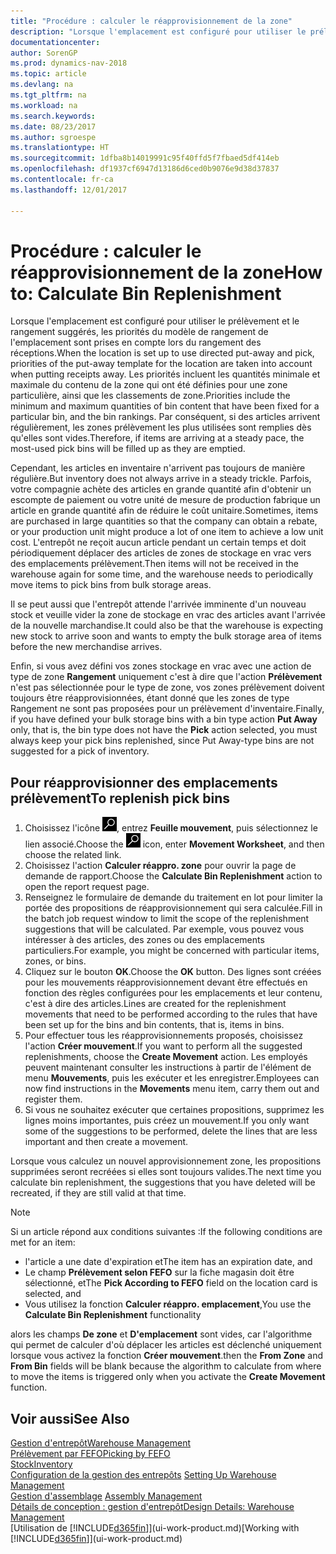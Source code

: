 ```yaml
---
title: "Procédure : calculer le réapprovisionnement de la zone"
description: "Lorsque l'emplacement est configuré pour utiliser le prélèvement et le rangement suggérés, les priorités du modèle de rangement de l'emplacement sont prises en compte lors du rangement des réceptions."
documentationcenter: 
author: SorenGP
ms.prod: dynamics-nav-2018
ms.topic: article
ms.devlang: na
ms.tgt_pltfrm: na
ms.workload: na
ms.search.keywords: 
ms.date: 08/23/2017
ms.author: sgroespe
ms.translationtype: HT
ms.sourcegitcommit: 1dfba8b14019991c95f40ffd5f7fbaed5df414eb
ms.openlocfilehash: df1937cf6947d13186d6ced0b9076e9d38d37837
ms.contentlocale: fr-ca
ms.lasthandoff: 12/01/2017

---
```

# <a name="how-to-calculate-bin-replenishment"></a><span data-ttu-id="22697-103">Procédure : calculer le réapprovisionnement de la zone</span><span class="sxs-lookup"><span data-stu-id="22697-103">How to: Calculate Bin Replenishment</span></span>
<span data-ttu-id="22697-104">Lorsque l'emplacement est configuré pour utiliser le prélèvement et le rangement suggérés, les priorités du modèle de rangement de l'emplacement sont prises en compte lors du rangement des réceptions.</span><span class="sxs-lookup"><span data-stu-id="22697-104">When the location is set up to use directed put-away and pick, priorities of the put-away template for the location are taken into account when putting receipts away.</span></span> <span data-ttu-id="22697-105">Les priorités incluent les quantités minimale et maximale du contenu de la zone qui ont été définies pour une zone particulière, ainsi que les classements de zone.</span><span class="sxs-lookup"><span data-stu-id="22697-105">Priorities include the minimum and maximum quantities of bin content that have been fixed for a particular bin, and the bin rankings.</span></span> <span data-ttu-id="22697-106">Par conséquent, si des articles arrivent régulièrement, les zones prélèvement les plus utilisées sont remplies dès qu'elles sont vides.</span><span class="sxs-lookup"><span data-stu-id="22697-106">Therefore, if items are arriving at a steady pace, the most-used pick bins will be filled up as they are emptied.</span></span>  

<span data-ttu-id="22697-107">Cependant, les articles en inventaire n'arrivent pas toujours de manière régulière.</span><span class="sxs-lookup"><span data-stu-id="22697-107">But inventory does not always arrive in a steady trickle.</span></span> <span data-ttu-id="22697-108">Parfois, votre compagnie achète des articles en grande quantité afin d'obtenir un escompte de paiement ou votre unité de mesure de production fabrique un article en grande quantité afin de réduire le coût unitaire.</span><span class="sxs-lookup"><span data-stu-id="22697-108">Sometimes, items are purchased in large quantities so that the company can obtain a rebate, or your production unit might produce a lot of one item to achieve a low unit cost.</span></span> <span data-ttu-id="22697-109">L'entrepôt ne reçoit aucun article pendant un certain temps et doit périodiquement déplacer des articles de zones de stockage en vrac vers des emplacements prélèvement.</span><span class="sxs-lookup"><span data-stu-id="22697-109">Then items will not be received in the warehouse again for some time, and the warehouse needs to periodically move items to pick bins from bulk storage areas.</span></span>  

<span data-ttu-id="22697-110">Il se peut aussi que l'entrepôt attende l'arrivée imminente d'un nouveau stock et veuille vider la zone de stockage en vrac des articles avant l'arrivée de la nouvelle marchandise.</span><span class="sxs-lookup"><span data-stu-id="22697-110">It could also be that the warehouse is expecting new stock to arrive soon and wants to empty the bulk storage area of items before the new merchandise arrives.</span></span>  

<span data-ttu-id="22697-111">Enfin, si vous avez défini vos zones stockage en vrac avec une action de type de zone **Rangement** uniquement c'est à dire que l'action **Prélèvement** n'est pas sélectionnée pour le type de zone, vos zones prélèvement doivent toujours être réapprovisionnées, étant donné que les zones de type Rangement ne sont pas proposées pour un prélèvement d'inventaire.</span><span class="sxs-lookup"><span data-stu-id="22697-111">Finally, if you have defined your bulk storage bins with a bin type action **Put Away** only, that is, the bin type does not have the **Pick** action selected, you must always keep your pick bins replenished, since Put Away-type bins are not suggested for a pick of inventory.</span></span>  

## <a name="to-replenish-pick-bins"></a><span data-ttu-id="22697-112">Pour réapprovisionner des emplacements prélèvement</span><span class="sxs-lookup"><span data-stu-id="22697-112">To replenish pick bins</span></span>  
1.  <span data-ttu-id="22697-113">Choisissez l'icône ![Page ou rapport pour la recherche](media/ui-search/search_small.png "icône Page ou rapport pour la recherche"), entrez **Feuille mouvement**, puis sélectionnez le lien associé.</span><span class="sxs-lookup"><span data-stu-id="22697-113">Choose the ![Search for Page or Report](media/ui-search/search_small.png "Search for Page or Report icon") icon, enter **Movement Worksheet**, and then choose the related link.</span></span>  
2.  <span data-ttu-id="22697-114">Choisissez l'action **Calculer réappro. zone** pour ouvrir la page de demande de rapport.</span><span class="sxs-lookup"><span data-stu-id="22697-114">Choose the **Calculate Bin Replenishment** action to open the report request page.</span></span>  
3.  <span data-ttu-id="22697-115">Renseignez le formulaire de demande du traitement en lot pour limiter la portée des propositions de réapprovisionnement qui sera calculée.</span><span class="sxs-lookup"><span data-stu-id="22697-115">Fill in the batch job request window to limit the scope of the replenishment suggestions that will be calculated.</span></span> <span data-ttu-id="22697-116">Par exemple, vous pouvez vous intéresser à des articles, des zones ou des emplacements particuliers.</span><span class="sxs-lookup"><span data-stu-id="22697-116">For example, you might be concerned with particular items, zones, or bins.</span></span>  
4.  <span data-ttu-id="22697-117">Cliquez sur le bouton **OK**.</span><span class="sxs-lookup"><span data-stu-id="22697-117">Choose the **OK** button.</span></span> <span data-ttu-id="22697-118">Des lignes sont créées pour les mouvements réapprovisionnement devant être effectués en fonction des règles configurées pour les emplacements et leur contenu, c'est à dire des articles.</span><span class="sxs-lookup"><span data-stu-id="22697-118">Lines are created for the replenishment movements that need to be performed according to the rules that have been set up for the bins and bin contents, that is, items in bins.</span></span>  
5.  <span data-ttu-id="22697-119">Pour effectuer tous les réapprovisionnements proposés, choisissez l'action **Créer mouvement**.</span><span class="sxs-lookup"><span data-stu-id="22697-119">If you want to perform all the suggested replenishments, choose the **Create Movement** action.</span></span> <span data-ttu-id="22697-120">Les employés peuvent maintenant consulter les instructions à partir de l'élément de menu **Mouvements**, puis les exécuter et les enregistrer.</span><span class="sxs-lookup"><span data-stu-id="22697-120">Employees can now find instructions in the **Movements** menu item, carry them out and register them.</span></span>  
6.  <span data-ttu-id="22697-121">Si vous ne souhaitez exécuter que certaines propositions, supprimez les lignes moins importantes, puis créez un mouvement.</span><span class="sxs-lookup"><span data-stu-id="22697-121">If you only want some of the suggestions to be performed, delete the lines that are less important and then create a movement.</span></span>  

<span data-ttu-id="22697-122">Lorsque vous calculez un nouvel approvisionnement zone, les propositions supprimées seront recréées si elles sont toujours valides.</span><span class="sxs-lookup"><span data-stu-id="22697-122">The next time you calculate bin replenishment, the suggestions that you have deleted will be recreated, if they are still valid at that time.</span></span>  

> [!NOTE]  
>  <span data-ttu-id="22697-123">Si un article répond aux conditions suivantes :</span><span class="sxs-lookup"><span data-stu-id="22697-123">If the following conditions are met for an item:</span></span>  
>   
>  -   <span data-ttu-id="22697-124">l'article a une date d'expiration et</span><span class="sxs-lookup"><span data-stu-id="22697-124">The item has an expiration date, and</span></span>  
> -   <span data-ttu-id="22697-125">Le champ **Prélèvement selon FEFO** sur la fiche magasin doit être sélectionné, et</span><span class="sxs-lookup"><span data-stu-id="22697-125">The **Pick According to FEFO** field on the location card is selected, and</span></span>  
> -   <span data-ttu-id="22697-126">Vous utilisez la fonction **Calculer réappro. emplacement**,</span><span class="sxs-lookup"><span data-stu-id="22697-126">You use the **Calculate Bin Replenishment** functionality</span></span>  
>   
>  <span data-ttu-id="22697-127">alors les champs **De zone** et **D'emplacement** sont vides, car l'algorithme qui permet de calculer d'où déplacer les articles est déclenché uniquement lorsque vous activez la fonction **Créer mouvement**.</span><span class="sxs-lookup"><span data-stu-id="22697-127">then the **From Zone** and **From Bin** fields will be blank because the algorithm to calculate from where to move the items is triggered only when you activate the **Create Movement** function.</span></span>  

## <a name="see-also"></a><span data-ttu-id="22697-128">Voir aussi</span><span class="sxs-lookup"><span data-stu-id="22697-128">See Also</span></span>  
[<span data-ttu-id="22697-129">Gestion d'entrepôt</span><span class="sxs-lookup"><span data-stu-id="22697-129">Warehouse Management</span></span>](warehouse-manage-warehouse.md)  
[<span data-ttu-id="22697-130">Prélèvement par FEFO</span><span class="sxs-lookup"><span data-stu-id="22697-130">Picking by FEFO</span></span>](warehouse-picking-by-fefo.md)  
[<span data-ttu-id="22697-131">Stock</span><span class="sxs-lookup"><span data-stu-id="22697-131">Inventory</span></span>](inventory-manage-inventory.md)  
<span data-ttu-id="22697-132">[Configuration de la gestion des entrepôts](warehouse-setup-warehouse.md)   </span><span class="sxs-lookup"><span data-stu-id="22697-132">[Setting Up Warehouse Management](warehouse-setup-warehouse.md)   </span></span>  
<span data-ttu-id="22697-133">[Gestion d'assemblage](assembly-assemble-items.md)  </span><span class="sxs-lookup"><span data-stu-id="22697-133">[Assembly Management](assembly-assemble-items.md)  </span></span>  
[<span data-ttu-id="22697-134">Détails de conception : gestion d'entrepôt</span><span class="sxs-lookup"><span data-stu-id="22697-134">Design Details: Warehouse Management</span></span>](design-details-warehouse-management.md)  
<span data-ttu-id="22697-135">[Utilisation de [!INCLUDE[d365fin](includes/d365fin_md.md)]](ui-work-product.md)</span><span class="sxs-lookup"><span data-stu-id="22697-135">[Working with [!INCLUDE[d365fin](includes/d365fin_md.md)]](ui-work-product.md)</span></span>

